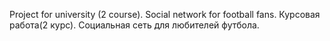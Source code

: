 Project for university (2 course). Social network for football fans.
Курсовая работа(2 курс). Социальная сеть для любителей футбола.
